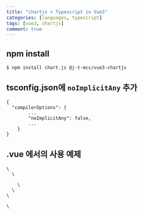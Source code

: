 ```yaml
---
title: "chartjs + Typescript in Vue3"
categories: [languages, typescript]
tags: [vue3, chartjs]
comment: true
---
```


## npm install

<pre><code class="language-bash">$ npm install chart.js @j-t-mcc/vue3-chartjs
</code></pre>

## tsconfig.json에 `noImplicitAny` 추가

<pre><code class="language-json">{
  "compilerOptions": {
		...
		"noImplicitAny": false,
		...
	}
}
</code></pre>

## .vue 에서의 사용 예제

<pre><code class="language-js">\<template\>
  \<div class="line-chart"\>
    \<vue3-chart-js v-bind="{ ...lineChart }" ref="line" /\>
  \</div\>
\</template\>

\<script lang="ts"\>
import { defineComponent } from "vue";
import Vue3ChartJs from "@j-t-mcc/vue3-chartjs";

export default defineComponent({
  name: "LineChart",
  components: {
    Vue3ChartJs,
  },
  props: {
    chartLabels: Array,
    chartData: Array,
  },
  setup(props) {
    const lineChart = {
      id: "line",
      type: "line",
      data: {
        labels: props.chartLabels,
        datasets: [
          {
            label: "Interval",
            data: [40, 20, 80, 10],
            fill: true,
            backgroundColor: "#01ffa7",
            borderColor: "#0ffa7",
            borderWidth: 1,
            lineTension: 0,
            pointRadius: 2,
            pointStyle: "circle",
            pointBackgroundColor: "#01ffa7",
          },
        ],
      },
    };

    const beforeRenderLogic = (event: any) => {
      console.log(event);
    };

    return {
      lineChart,
      beforeRenderLogic,
    };
  },
});
\</script\>
</code></pre>
